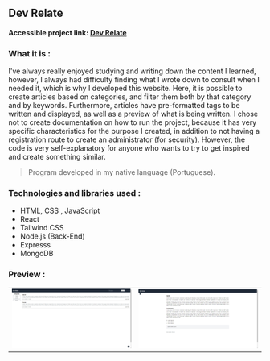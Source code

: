 ## Dev Relate

**Accessible project link: <a href="https://dev-relate-frontend.vercel.app/">Dev Relate</a>**

### What it is :
I've always really enjoyed studying and writing down the content I learned, however, I always had difficulty finding what I wrote down to consult when I needed it, which is why I developed this website. Here, it is possible to create articles based on categories, and filter them both by that category and by keywords. Furthermore, articles have pre-formatted tags to be written and displayed, as well as a preview of what is being written. I chose not to create documentation on how to run the project, because it has very specific characteristics for the purpose I created, in addition to not having a registration route to create an administrator (for security). However, the code is very self-explanatory for anyone who wants to try to get inspired and create something similar.



> Program developed in my native language (Portuguese).

### Technologies and libraries used :

- HTML, CSS , JavaScript
- React
- Tailwind CSS
- Node.js (Back-End)
- Expresss
- MongoDB


### Preview :

<table width="100%"> 
<tr>
<td width="50%">
<img src="./SAMPLE/SAMPLE1.png/" alt="Site preview">
</td> 
<td width="50%">
<img src="./SAMPLE/SAMPLE2.png/" alt="Site preview">
</td> 
</tr>
</table>